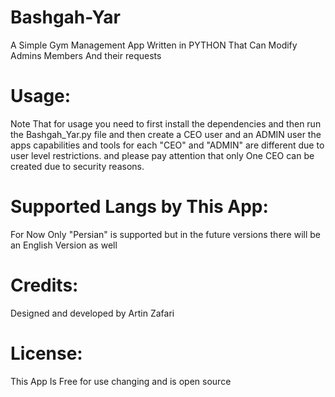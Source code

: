 # Bashgah-Yar
A Simple Gym Management App Written in PYTHON That Can Modify Admins Members And their requests

# Usage:
Note That for usage you need to first install the dependencies and then run the Bashgah_Yar.py file and then create a CEO user and an ADMIN user
the apps capabilities and tools for each "CEO" and "ADMIN" are different due to user level restrictions.
and please pay attention that only One CEO can be created due to security reasons.

# Supported Langs by This App:
For Now Only "Persian" is supported but in the future versions there will be an English Version as well

# Credits:
Designed and developed by Artin Zafari 

# License:
This App Is Free for use changing and is open source
